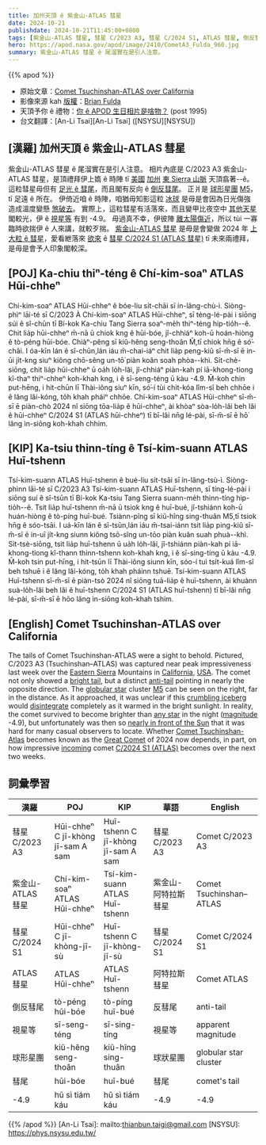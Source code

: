 ```yaml
---
title: 加州天頂 ê 紫金山-ATLAS 彗星
date: 2024-10-21
publishdate: 2024-10-21T11:45:00+0800
tags: [紫金山-ATLAS 彗星, 彗星 C/2023 A3, 彗星 C/2024 S1, ATLAS 彗星, 倒反彗尾, 球形星團, M5, 彗尾]
hero: https://apod.nasa.gov/apod/image/2410/CometA3_Fulda_960.jpg
summary: 紫金山-ATLAS 彗星 ê 尾溜實在是引人注意。
---
```


{{% apod %}}

- 原始文章：[Comet Tsuchinshan-ATLAS over California](https://apod.nasa.gov/apod/ap241021.html)
- 影像來源 kah [版權][copyright]：[Brian Fulda](https://www.brianfulda.com/about)
- 天頂予你 ê 禮物：[你 ê APOD 生日相片是啥物？](https://apod.nasa.gov/apod/calendar/allyears.html) (post 1995)
- 台文翻譯：[An-Li Tsai][An-Li Tsai] ([NSYSU][NSYSU])

## [漢羅] 加州天頂 ê 紫金山-ATLAS 彗星
紫金山-ATLAS 彗星 ê 尾溜實在是引人注意。
相片內底是 C/2023 A3 紫金山-ATLAS 彗星，是頂禮拜伊上媠 ê 時陣 tī [美國][USA] [加州][California] [東 Sierra 山脈][Eastern Sierra] 天頂翕著--ê。
這粒彗星毋但有 [足光 ê 彗尾][bright tail]，而且閣有反向 ê [倒反彗尾][anti-tail]。
正爿是 [球形星團][globular star] [M5][M5]，tī 足遠 ê 所在。
伊倚近咱 ê 時陣，咱猶毋知影這粒 [冰球][crumbling iceberg] 是毋是會因為日光傷強 造成溫度變懸 [煞破去][disintegrate]。
實際上，這粒彗星有活落來，而且變甲比夜空中 [其他天星][any star] 閣較光，伊 ê [視星等][magnitude] 有到 -4.9。
毋過真不幸，伊彼陣 [離太陽傷近][nearly in front of the Sun]，所以 tùi 一寡臨時欲揣伊 ê 人來講，就較歹揣。
[紫金山-ATLAS 彗星][Comet Tsuchinshan-Atlas] 是毋是會變做 2024 年 [上大粒 ê 彗星][Great Comet]，愛看紲落來 [欲來][incoming] ê [彗星 C/2024 S1 (ATLAS 彗星)][C/2024 S1 (ATLAS)] tī 未來兩禮拜，是毋是會予人印象閣較深。

## [POJ] Ka-chiu thiⁿ-téng ê Chí-kim-soaⁿ ATLAS Hūi-chheⁿ
Chí-kim-soaⁿ ATLAS Hūi-chheⁿ ê bóe-liu si̍t-chāi sī ín-lâng-chù-ì.
Siòng-phìⁿ lāi-té sī C/2023 À Chí-kim-soaⁿ ATLAS Hūi-chheⁿ, sī téng-lé-pài i siōng súi ê sî-chūn tī Bí-kok Ka-chiu Tang Sierra soaⁿ-me̍h thiⁿ-téng hip-tio̍h--ê.
Chit lia̍p hūi-chheⁿ m̄-nā ū chiok kng ê hūi-bóe, jî-chhiáⁿ koh-ū hoán-hiòng ê tò-péng hūi-bóe.
Chiàⁿ-pêng sī kiû-hêng seng-thoân M̂,tī chiok hn̄g ê só͘-chāi.
I óa-kīn lán ê sî-chūn,lán iáu m̄-chai-iáⁿ chit lia̍p peng-kiû sī-m̄-sī ē in-ūi ji̍t-kng siuⁿ kiông chō-sêng un-tō͘ piàn koân soah phòa--khì.
Si̍t-chè-siōng, chit lia̍p hūi-chheⁿ ū oa̍h lo̍h-lâi, jî-chhiáⁿ piàn-kah pí iā-khong-tiong kî-thaⁿ thiⁿ-chheⁿ koh-khah kng, i ê sī-seng-téng ū kàu -4.9.
M̄-koh chin put-hēng, i hit-chūn lī Thài-iông siuⁿ kīn, só͘-í tùi chi̍t-kóa lîm-sî beh chhōe i ê lâng lâi-kóng, to̍h khah pháiⁿ chhōe.
Chí-kim-soaⁿ ATLAS Hūi-chheⁿ sī-m̄-sī ē piàn-chò 2024 nî siōng tōa-lia̍p ê hūi-chheⁿ, ài khòaⁿ sòa-lo̍h-lâi beh lâi ê hūi-chheⁿ C/2024 S1 (ATLAS hūi-chheⁿ) tī bī-lâi nn̄g lé-pài, sī-m̄-sī ē hō͘ lâng ìn-siōng koh-khah chhim.

## [KIP] Ka-tsiu thinn-tíng ê Tsí-kim-suann ATLAS Huī-tshenn
Tsí-kim-suann ATLAS Huī-tshenn ê bué-liu si̍t-tsāi sī ín-lâng-tsù-ì.
Siòng-phìnn lāi-té sī C/2023 A3 Tsí-kim-suann ATLAS Huī-tshenn, sī tíng-lé-pài i siōng suí ê sî-tsūn tī Bí-kok Ka-tsiu Tang Sierra suann-me̍h thinn-tíng hip-tio̍h--ê.
Tsit lia̍p huī-tshenn m̄-nā ū tsiok kng ê huī-bué, jî-tshiánn koh-ū huán-hiòng ê tò-píng huī-bué.
Tsiànn-pîng sī kiû-hîng sing-thuân M5,tī tsiok hn̄g ê sóo-tsāi.
I uá-kīn lán ê sî-tsūn,lán iáu m̄-tsai-iánn tsit lia̍p ping-kiû sī-m̄-sī ē in-uī ji̍t-kng siunn kiông tsō-sîng un-tōo piàn kuân suah phuà--khì.
Si̍t-tsè-siōng, tsit lia̍p huī-tshenn ū ua̍h lo̍h-lâi, jî-tshiánn piàn-kah pí iā-khong-tiong kî-thann thinn-tshenn koh-khah kng, i ê sī-sing-tíng ū kàu -4.9.
M̄-koh tsin put-hīng, i hit-tsūn lī Thài-iông siunn kīn, sóo-í tuì tsi̍t-kuá lîm-sî beh tshuē i ê lâng lâi-kóng, to̍h khah pháinn tshuē.
Tsí-kim-suann ATLAS Huī-tshenn sī-m̄-sī ē piàn-tsò 2024 nî siōng tuā-lia̍p ê huī-tshenn, ài khuànn suà-lo̍h-lâi beh lâi ê huī-tshenn C/2024 S1 (ATLAS huī-tshenn) tī bī-lâi nn̄g lé-pài, sī-m̄-sī ē hōo lâng ìn-siōng koh-khah tshim.

## [English] Comet Tsuchinshan-ATLAS over California
The tails of Comet Tsuchinshan-ATLAS were a sight to behold.
Pictured, C/2023 A3 (Tsuchinshan–ATLAS) was captured near peak impressiveness last week over the [Eastern Sierra][Eastern Sierra] Mountains in [California][California], [USA][USA].
The comet not only showed a [bright tail][bright tail], but a distinct [anti-tail][anti-tail] pointing in nearly the opposite direction.
The [globular star][globular star] cluster [M5][M5] can be seen on the right, far in the distance.
As it approached, it was unclear if this [crumbling iceberg][crumbling iceberg] would [disintegrate][disintegrate] completely as it warmed in the bright sunlight.
In reality, the comet survived to become brighter than [any star][any star] in the night ([magnitude][magnitude] -4.9), but unfortunately was then so [nearly in front of the Sun][nearly in front of the Sun] that it was hard for many casual observers to locate.
Whether [Comet Tsuchinshan-Atlas][Comet Tsuchinshan-Atlas] becomes known as the [Great Comet][Great Comet] of 2024 now depends, in part, on how impressive [incoming][incoming] comet [C/2024 S1 (ATLAS)][C/2024 S1 (ATLAS)] becomes over the next two weeks.

## 詞彙學習
|漢羅|POJ|KIP|華語|English|
|-|-|-|-|-|
| 彗星 C/2023 A3 | Hūi-chheⁿ C jī-khòng jī-sam A sam | Huī-tshenn C jī-khòng jī-sam A sam | 彗星 C/2023 A3 | Comet C/2023 A3 |
| 紫金山-ATLAS 彗星 | Chí-kim-soaⁿ ATLAS Hūi-chheⁿ | Tsí-kim-suann ATLAS Huī-tshenn | 紫金山-阿特拉斯 彗星 | Comet Tsuchinshan–ATLAS |
| 彗星 C/2024 S1 | Hūi-chheⁿ C jī-khòng-jī-sù | Huī-tshenn C jī-khòng-jī-sù | 彗星 C/2024 S1 | Comet C/2024 S1 |
| ATLAS 彗星 | ATLAS Hūi-chheⁿ | ATLAS Huī-tshenn | 阿特拉斯彗星 | Comet ATLAS |
| 倒反彗尾 | tò-péng hūi-bóe | tò-píng huī-bué | 反彗尾 | anti-tail |
| 視星等 | sī-seng-téng | sī-sing-tíng | 視星等 | apparent magnitude |
| 球形星團 | kiû-hêng seng-thoân | kiû-hîng sing-thuân | 球狀星團 | globular star cluster |
| 彗尾 | hūi-bóe | huī-bué | 彗尾 | comet's tail |
| -4.9 | hū sì tiám káu | hū sì tiám káu | -4.9 | -4.9 |

{{% /apod %}}
[An-Li Tsai]: mailto:thianbun.taigi@gmail.com
[NSYSU]: https://phys.nsysu.edu.tw/

[copyright]: https://apod.nasa.gov/apod/fap/lib/about_apod.html#srapply
[License3]: https://creativecommons.org/licenses/by/3.0/
[License2]:https://creativecommons.org/licenses/by-nc-nd/2.0/

[Eastern Sierra]:https://youtu.be/wMXS2p3Knzk?t=47
[California]:https://en.wikipedia.org/wiki/California
[USA]:https://en.wikipedia.org/wiki/United_States
[bright tail]:https://apod.nasa.gov/apod/ap210308.html
[anti-tail]:https://earthsky.org/space/comet-a3-has-an-anti-tail-can-you-see-it/
[globular star]:https://science.nasa.gov/universe/star-clusters-inside-the-universes-stellar-collections/
[M5]:https://apod.nasa.gov/apod/ap190509.html
[crumbling iceberg]:https://apod.nasa.gov/apod/ap150203.html
[disintegrate]:https://apod.nasa.gov/apod/ap230903.html
[any star]:https://en.wikipedia.org/wiki/List_of_brightest_stars
[magnitude]:https://en.wikipedia.org/wiki/Apparent_magnitude#List_of_apparent_magnitudes
[nearly in front of the Sun]:https://i0.wp.com/picjumbo.com/wp-content/uploads/dog-with-sunglasses-on-a-paddleboard-free-photo.jpg?w=2210&quality=70
[Comet Tsuchinshan-Atlas]:https://www.facebook.com/media/set/?vanity=APOD.Sky&set=a.516503464411569
[Great Comet]:https://apod.nasa.gov/apod/ap220408.html
[incoming]:http://www.cbat.eps.harvard.edu/iau/cbet/005400/CBET005453.txt
[C/2024 S1 (ATLAS)]:https://en.wikipedia.org/wiki/C/2024_S1_(ATLAS)
